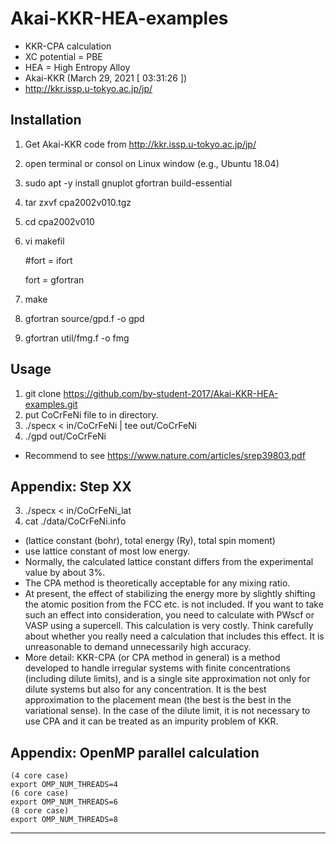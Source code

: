 # Akai-KKR-HEA-examples

* KKR-CPA calculation
* XC potential = PBE
* HEA = High Entropy Alloy
* Akai-KKR (March 29, 2021 [ 03:31:26 ])
* http://kkr.issp.u-tokyo.ac.jp/jp/

## Installation
1. Get Akai-KKR code from http://kkr.issp.u-tokyo.ac.jp/jp/
2. open terminal or consol on Linux window (e.g., Ubuntu 18.04)
3. sudo apt -y install gnuplot gfortran build-essential
4. tar zxvf cpa2002v010.tgz
5. cd cpa2002v010
6. vi makefil

	#fort = ifort

	fort = gfortran

7. make
8. gfortran source/gpd.f -o gpd
9. gfortran util/fmg.f -o fmg


## Usage
1. git clone https://github.com/by-student-2017/Akai-KKR-HEA-examples.git
2. put CoCrFeNi file to in directory.
3. ./specx < in/CoCrFeNi | tee out/CoCrFeNi
4. ./gpd out/CoCrFeNi


* Recommend to see https://www.nature.com/articles/srep39803.pdf


## Appendix: Step XX
3. ./specx < in/CoCrFeNi_lat
4. cat ./data/CoCrFeNi.info
* (lattice constant (bohr), total energy (Ry), total spin moment)
* use lattice constant of most low energy.
* Normally, the calculated lattice constant differs from the experimental value by about 3%. 
* The CPA method is theoretically acceptable for any mixing ratio. 
* At present, the effect of stabilizing the energy more by slightly shifting the atomic position from the FCC etc. is not included. If you want to take such an effect into consideration, you need to calculate with PWscf or VASP using a supercell. This calculation is very costly. Think carefully about whether you really need a calculation that includes this effect. It is unreasonable to demand unnecessarily high accuracy. 
* More detail: KKR-CPA (or CPA method in general) is a method developed to handle irregular systems with finite concentrations (including dilute limits), and is a single site approximation not only for dilute systems but also for any concentration. It is the best approximation to the placement mean (the best is the best in the variational sense). In the case of the dilute limit, it is not necessary to use CPA and it can be treated as an impurity problem of KKR. 

## Appendix: OpenMP parallel calculation
	(4 core case)
	export OMP_NUM_THREADS=4
	(6 core case)
	export OMP_NUM_THREADS=6
	(8 core case)
	export OMP_NUM_THREADS=8
---------- ---------- ---------- ---------- ---------- ---------- ---------- ----------